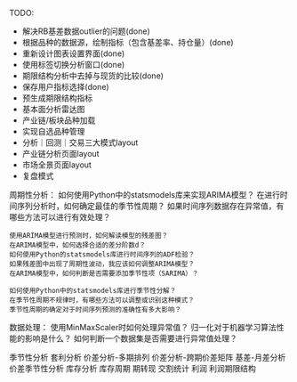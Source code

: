TODO:
- 解决RB基差数据outlier的问题(done)
- 根据品种的数据源，绘制指标（包含基差率、持仓量）(done)
- 重新设计图表设置界面(done)
- 使用标签切换分析窗口(done)
- 期限结构分析中去掉与现货的比较(done)
- 保存用户指标选择(done)
- 预生成期限结构指标
- 基本面分析雷达图
- 产业链/板块品种加载
- 实现自选品种管理
- 分析｜回测｜交易三大模式layout
- 产业链分析页面layout
- 市场全景页面layout
- 复盘模式

周期性分析：
    如何使用Python中的statsmodels库来实现ARIMA模型？
    在进行时间序列分析时，如何确定最佳的季节性周期？
    如果时间序列数据存在异常值，有哪些方法可以进行有效处理？

    使用ARIMA模型进行预测时，如何解读模型的残差图？
    在ARIMA模型中，如何选择合适的差分阶数d？
    如何使用Python的statsmodels库进行时间序列的ADF检验？
    如果残差图中出现了周期性波动，我应该如何调整ARIMA模型？
    在ARIMA模型中，如何判断是否需要添加季节性项（SARIMA）？

    如何使用Python中的statsmodels库进行季节性分解？
    在季节性周期不规律时，有哪些方法可以调整或识别这种模式？
    季节性周期的确定对于时间序列预测的准确性有多大影响？

数据处理：
    使用MinMaxScaler时如何处理异常值？
    归一化对于机器学习算法性能的影响是什么？
    如何判断一个数据集是否需要进行异常值处理？

季节性分析
套利分析
    价差分析-多期排列
    价差分析-跨期价差矩阵
    基差-月差分析
    价差季节性分析
库存分析
    库存周期
    期转现
    交割统计
利润
    利润期限结构